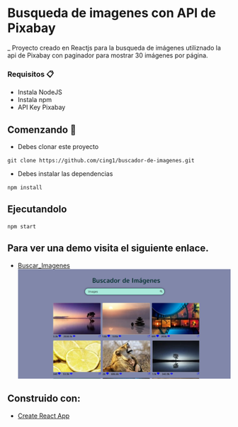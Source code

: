 # Busqueda de imagenes con API de Pixabay
_ Proyecto creado en Reactjs para la busqueda de imágenes utiliznado la api de Pixabay con paginador para mostrar 30 imágenes por página.

### Requisitos 📋
* Instala NodeJS
* Instala npm
* API Key Pixabay

## Comenzando 🚀
* Debes clonar este proyecto
```
git clone https://github.com/cing1/buscador-de-imagenes.git
```
* Debes instalar las dependencias
```
npm install
```
## Ejecutandolo
```
npm start
```
## Para ver una demo visita el siguiente enlace.
* [Buscar_Imagenes](https://buscador-de-imagenes-cing.vercel.app/)
![alt text](https://github.com/cing1/buscador-de-imagenes/blob/master/public/captura1.png?raw=true)


## Construido con:
* [Create React App](https://create-react-app.dev/)

